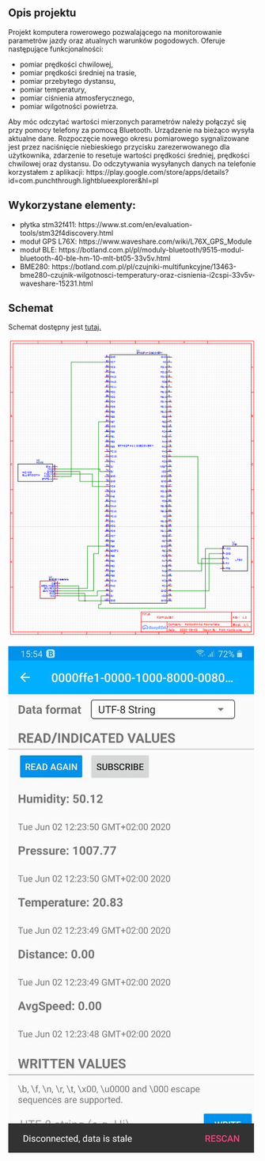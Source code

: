 <h2>Opis projektu</h2>
Projekt komputera rowerowego pozwalającego na monitorowanie parametrów jazdy oraz atualnych warunków pogodowych. Oferuje następujące funkcjonalności:
<ul>
  <li>pomiar prędkości chwilowej,</li>
  <li>pomiar prędkości średniej na trasie,</li>
  <li>pomiar przebytego dystansu,</li>

  <li>pomiar temperatury,</li>
  <li>pomiar ciśnienia atmosferycznego,</li>
  <li>pomiar wilgotności powietrza.</li>
</ul>
Aby móc odczytać wartości mierzonych parametrów należy połączyć się przy pomocy telefony za pomocą Bluetooth. Urządzenie na bieżąco wysyła aktualne dane. Rozpoczęcie nowego okresu pomiarowego sygnalizowane jest przez naciśnięcie niebieskiego przycisku zarezerwowanego dla użytkownika, zdarzenie to resetuje wartości prędkości średniej, prędkości chwilowej oraz dystansu. Do odczytywania wysyłanych danych na telefonie korzystałem z aplikacji: https://play.google.com/store/apps/details?id=com.punchthrough.lightblueexplorer&hl=pl

<h2>Wykorzystane elementy:</h2>
<ul>
  <li>płytka stm32f411: https://www.st.com/en/evaluation-tools/stm32f4discovery.html</li>
  <li>moduł GPS L76X: https://www.waveshare.com/wiki/L76X_GPS_Module</li>
  <li>moduł BLE: https://botland.com.pl/pl/moduly-bluetooth/9515-modul-bluetooth-40-ble-hm-10-mlt-bt05-33v5v.html</li>
  <li>BME280: https://botland.com.pl/pl/czujniki-multifunkcyjne/13463-bme280-czujnik-wilgotnosci-temperatury-oraz-cisnienia-i2cspi-33v5v-waveshare-15231.html </li>
</ul> 

<h2>Schemat</h2>
Schemat dostępny jest <a href="https://easyeda.com/account/project/setting/basic?project=7c6d7a4b6fe64aad8e73e3d042019d24">tutaj.</a>


![Schemat][idea]

![Odczyt danych][comunication]


[idea]: https://github.com/Kontowicz/ASW/blob/master/idea.jpg
[comunication]: https://github.com/Kontowicz/ASW/blob/master/result.jpg
